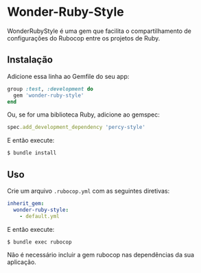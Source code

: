 # Wonder-Ruby-Style

WonderRubyStyle é uma gem que facilita o compartilhamento de configurações do Rubocop entre os projetos de Ruby.

## Instalação

Adicione essa linha ao Gemfile do seu app:

```ruby
group :test, :development do
  gem 'wonder-ruby-style'
end
```

Ou, se for uma biblioteca Ruby, adicione ao gemspec:

```ruby
spec.add_development_dependency 'percy-style'
```

E então execute:

```bash
$ bundle install
```

## Uso

Crie um arquivo `.rubocop.yml` com as seguintes diretivas:

```yaml
inherit_gem:
  wonder-ruby-style:
    - default.yml
```

E então execute:

```bash
$ bundle exec rubocop
```

Não é necessário incluir a gem rubocop nas dependências da sua aplicação.
